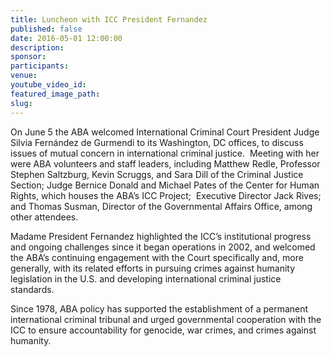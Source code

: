```yaml
---
title: Luncheon with ICC President Fernandez
published: false
date: 2016-05-01 12:00:00
description:
sponsor:
participants:
venue:
youtube_video_id:
featured_image_path:
slug:
---
```



On June 5 the ABA welcomed International Criminal Court President Judge Silvia Fern&aacute;ndez de Gurmendi to its Washington, DC offices, to discuss issues of mutual concern in international criminal justice.&nbsp; Meeting with her were ABA volunteers and staff leaders, including Matthew Redle, Professor Stephen Saltzburg, Kevin Scruggs, and Sara Dill of the Criminal Justice Section; Judge Bernice Donald and Michael Pates of the Center for Human Rights, which houses the ABA’s ICC Project; &nbsp;Executive Director Jack Rives; and Thomas Susman, Director of the Governmental Affairs Office, among other attendees.&nbsp;

Madame President Fernandez highlighted the ICC’s institutional progress and ongoing challenges since it began operations in 2002, and welcomed the ABA’s continuing engagement with the Court specifically and, more generally, with its related efforts in pursuing crimes against humanity legislation in the U.S. and developing international criminal justice standards.&nbsp;

Since 1978, ABA policy has supported the establishment of a permanent international criminal tribunal and urged governmental cooperation with the ICC to ensure accountability for genocide, war crimes, and crimes against humanity. &nbsp; &nbsp;&nbsp;